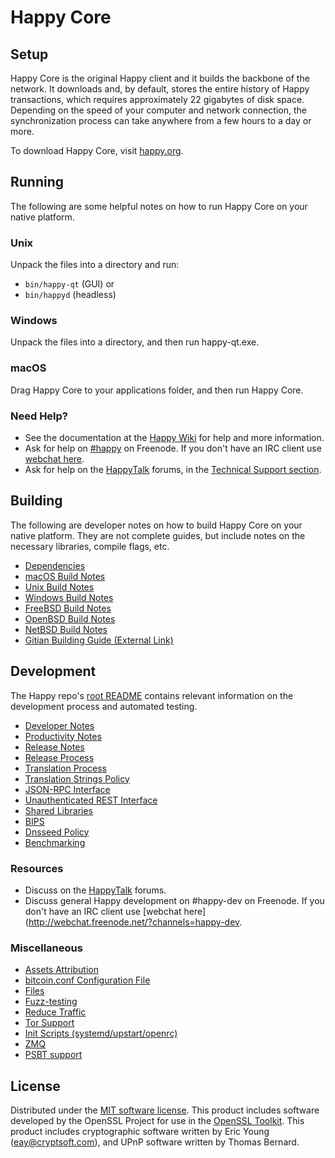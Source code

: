 Happy Core
=============

Setup
---------------------
Happy Core is the original Happy client and it builds the backbone of the network. It downloads and, by default, stores the entire history of Happy transactions, which requires approximately 22 gigabytes of disk space. Depending on the speed of your computer and network connection, the synchronization process can take anywhere from a few hours to a day or more.

To download Happy Core, visit [happy.org](https://happy.org/).

Running
---------------------
The following are some helpful notes on how to run Happy Core on your native platform.

### Unix

Unpack the files into a directory and run:

- `bin/happy-qt` (GUI) or
- `bin/happyd` (headless)

### Windows

Unpack the files into a directory, and then run happy-qt.exe.

### macOS

Drag Happy Core to your applications folder, and then run Happy Core.

### Need Help?

* See the documentation at the [Happy Wiki](https://happy.info/)
for help and more information.
* Ask for help on [#happy](http://webchat.freenode.net?channels=happy) on Freenode. If you don't have an IRC client use [webchat here](http://webchat.freenode.net?channels=happy).
* Ask for help on the [HappyTalk](https://happytalk.io/) forums, in the [Technical Support section](https://happytalk.io/c/technical-support).

Building
---------------------
The following are developer notes on how to build Happy Core on your native platform. They are not complete guides, but include notes on the necessary libraries, compile flags, etc.

- [Dependencies](dependencies.md)
- [macOS Build Notes](build-osx.md)
- [Unix Build Notes](build-unix.md)
- [Windows Build Notes](build-windows.md)
- [FreeBSD Build Notes](build-freebsd.md)
- [OpenBSD Build Notes](build-openbsd.md)
- [NetBSD Build Notes](build-netbsd.md)
- [Gitian Building Guide (External Link)](https://github.com/bitcoin-core/docs/blob/master/gitian-building.md)

Development
---------------------
The Happy repo's [root README](/README.md) contains relevant information on the development process and automated testing.

- [Developer Notes](developer-notes.md)
- [Productivity Notes](productivity.md)
- [Release Notes](release-notes.md)
- [Release Process](release-process.md)
- [Translation Process](translation_process.md)
- [Translation Strings Policy](translation_strings_policy.md)
- [JSON-RPC Interface](JSON-RPC-interface.md)
- [Unauthenticated REST Interface](REST-interface.md)
- [Shared Libraries](shared-libraries.md)
- [BIPS](bips.md)
- [Dnsseed Policy](dnsseed-policy.md)
- [Benchmarking](benchmarking.md)

### Resources
* Discuss on the [HappyTalk](https://happytalk.io/) forums.
* Discuss general Happy development on #happy-dev on Freenode. If you don't have an IRC client use [webchat here](http://webchat.freenode.net/?channels=happy-dev.

### Miscellaneous
- [Assets Attribution](assets-attribution.md)
- [bitcoin.conf Configuration File](bitcoin-conf.md)
- [Files](files.md)
- [Fuzz-testing](fuzzing.md)
- [Reduce Traffic](reduce-traffic.md)
- [Tor Support](tor.md)
- [Init Scripts (systemd/upstart/openrc)](init.md)
- [ZMQ](zmq.md)
- [PSBT support](psbt.md)

License
---------------------
Distributed under the [MIT software license](/COPYING).
This product includes software developed by the OpenSSL Project for use in the [OpenSSL Toolkit](https://www.openssl.org/). This product includes
cryptographic software written by Eric Young ([eay@cryptsoft.com](mailto:eay@cryptsoft.com)), and UPnP software written by Thomas Bernard.
